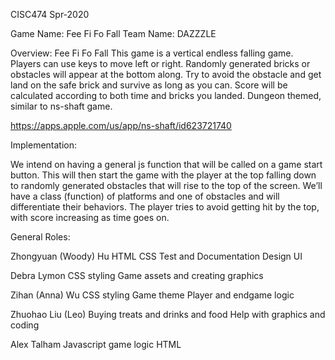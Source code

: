 CISC474 Spr-2020

Game Name: Fee Fi Fo Fall
Team Name: DAZZZLE

Overview:  Fee Fi Fo Fall
    This game is a vertical endless falling game. Players can use keys to move left or right. Randomly generated bricks or obstacles will appear at the bottom along. Try to avoid the obstacle and get land on the safe brick and survive as long as you can. Score will be calculated according to both time and bricks you landed. Dungeon themed, similar to ns-shaft game.
    
https://apps.apple.com/us/app/ns-shaft/id623721740

Implementation:

We intend on having a general js function that will be called on a game start button. This will then start the game with the player at the top falling down to randomly generated obstacles that will rise to the top of the screen. We’ll have a class (function) of platforms and one of obstacles and will differentiate their behaviors. The player tries to avoid getting hit by the top, with score increasing as time goes on. 

General Roles:

Zhongyuan (Woody) Hu
HTML CSS
Test and Documentation
Design UI 

Debra Lymon
CSS styling
Game assets and creating graphics

Zihan (Anna) Wu
CSS styling
Game theme
Player and endgame logic

Zhuohao Liu (Leo) 
Buying treats and drinks and food
Help with graphics and coding

Alex Talham
Javascript game logic
HTML


